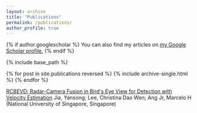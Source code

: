 ```yaml
---
layout: archive
title: "Publications"
permalink: /publications/
author_profile: true
---
```


{% if author.googlescholar %}
  You can also find my articles on <u><a href="{{author.googlescholar}}">my Google Scholar profile</a>.</u>
{% endif %}

{% include base_path %}

{% for post in site.publications reversed %}
  {% include archive-single.html %}
{% endfor %}


[RCBEVD: Radar-Camera Fusion in Bird's Eye View for Detection with Velocity Estimation](https://ias-18.org/wp-content/uploads/2023/05/0050_FI.pdf)
Jia, Yansong; Lee, Christina Dao Wen; Ang Jr, Marcelo H (National University of Singapore, Singapore)

